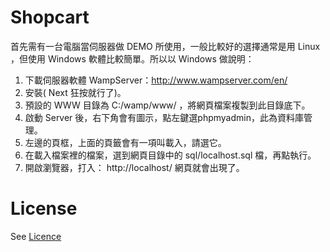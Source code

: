 # Shopcart

首先需有一台電腦當伺服器做 DEMO 所使用，一般比較好的選擇通常是用 Linux ，但使用 Windows 軟體比較簡單。所以以 Windows 做說明：

1. 下載伺服器軟體 WampServer：http://www.wampserver.com/en/
2. 安裝( Next 狂按就行了)。
3. 預設的 WWW 目錄為 C:/wamp/www/ ，將網頁檔案複製到此目錄底下。
4. 啟動 Server 後，右下角會有圖示，點左鍵選phpmyadmin，此為資料庫管理。
5. 左邊的頁框，上面的頁籤會有一項叫載入，請選它。
6. 在載入檔案裡的檔案，選到網頁目錄中的 sql/localhost.sql 檔，再點執行。
7. 開啟瀏覽器，打入： http://localhost/ 網頁就會出現了。

# License

See [Licence](Licence)
